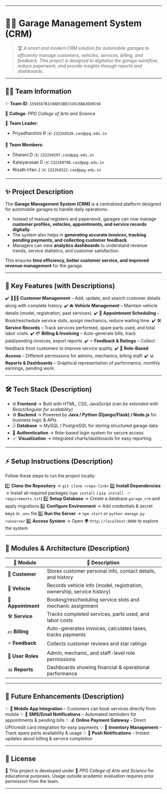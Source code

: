 
---

# 🚗🔧 **Garage Management System (CRM)**

> 🏆 *A smart and modern CRM solution for automobile garages to efficiently manage customers, vehicles, services, billing, and feedback. This project is designed to digitalize the garage workflow, reduce paperwork, and provide insights through reports and dashboards.*

---

## 👩‍💻 **Team Information**

✨ **Team ID**: `1594567B1C0AD53BEC545C6BA3E09C94`

🏫 **College**: *PPG College of Arts and Science*

👑 **Team Leader**:

* Priyadharshini R ✉️ `2322k0326.cas@ppg.edu.in`

🤝 **Team Members**:

* Dharani D ✉️ `2322k0297.cas@ppg.edu.in`
* Kalaiyarasan D ✉️ `2322k0790.cas@ppg.edu.in`
* Nizath Irfan J ✉️ `2322k0322.cas@ppg.edu.in`

---

## ✨ **Project Description**

The **Garage Management System (CRM)** is a centralized platform designed for automobile garages to handle daily operations.

* Instead of manual registers and paperwork, garages can now manage **customer profiles, vehicles, appointments, and service records digitally**.
* The system also helps in **generating accurate invoices, tracking pending payments, and collecting customer feedback**.
* Managers can view **analytics dashboards** to understand revenue trends, service statistics, and customer satisfaction.

This ensures **time efficiency, better customer service, and improved revenue management** for the garage.

---

## 🌟 **Key Features (with Descriptions)**

✔️ 🧑‍🤝‍🧑 **Customer Management** – Add, update, and search customer details along with complete history.
✔️ 🚘 **Vehicle Management** – Maintain vehicle details (model, registration, past services).
✔️ 📅 **Appointment Scheduling** – Book/reschedule service slots, assign mechanics, reduce waiting time.
✔️ 🛠️ **Service Records** – Track services performed, spare parts used, and total labor costs.
✔️ 💳 **Billing & Invoicing** – Auto-generate bills, track paid/pending invoices, export reports.
✔️ ⭐ **Feedback & Ratings** – Collect feedback from customers to improve service quality.
✔️ 🔐 **Role-Based Access** – Different permissions for admins, mechanics, billing staff.
✔️ 📊 **Reports & Dashboards** – Graphical representation of performance, monthly earnings, pending work.

---

## 🛠️ **Tech Stack (Description)**

* 🌐 **Frontend** → Built with HTML, CSS, JavaScript *(can be extended with React/Angular for scalability)*
* ⚙️ **Backend** → Powered by **Java / Python (Django/Flask) / Node.js** for business logic & APIs
* 🗄️ **Database** → MySQL / PostgreSQL for storing structured garage data
* 🔑 **Authentication** → Role-based login system for secure access
* 📈 **Visualization** → Integrated charts/dashboards for easy reporting

---

## ⚡ **Setup Instructions (Description)**

Follow these steps to run the project locally:

1️⃣ **Clone the Repository** → `git clone <repo-link>`
2️⃣ **Install Dependencies** → Install all required packages (`npm install` / `pip install -r requirements.txt`)
3️⃣ **Setup Database** → Create a database `garage_crm` and apply migrations
4️⃣ **Configure Environment** → Add credentials & secret keys in `.env` file
5️⃣ **Run the Server** → `npm start` or `python manage.py runserver`
6️⃣ **Access System** → Open 🌍 `http://localhost:8000` to explore the system

---

## 📂 **Modules & Architecture (Description)**

| 🧩 **Module**      | 📖 **Description**                                                     |
| ------------------ | ---------------------------------------------------------------------- |
| 👥 **Customer**    | Stores customer personal info, contact details, and history            |
| 🚗 **Vehicle**     | Records vehicle info (model, registration, ownership, service history) |
| 📅 **Appointment** | Booking/rescheduling service slots and mechanic assignment             |
| 🛠️ **Service**    | Tracks completed services, parts used, and labor costs                 |
| 💵 **Billing**     | Auto-generates invoices, calculates taxes, tracks payments             |
| ⭐ **Feedback**     | Collects customer reviews and star ratings                             |
| 🔑 **User Roles**  | Admin, mechanic, and staff-level role permissions                      |
| 📊 **Reports**     | Dashboards showing financial & operational performance                 |

---

## 🔮 **Future Enhancements (Description)**

✨ 📱 **Mobile App Integration** – Customers can book services directly from mobile
✨ 📩 **SMS/Email Notifications** – Automated reminders for appointments & pending bills
✨ 💰 **Online Payment Gateway** – Direct UPI/credit card integration for easy payments
✨ 🏪 **Inventory Management** – Track spare parts availability & usage
✨ 🔔 **Push Notifications** – Instant updates about billing & service completion

---

## 📜 License

📝 This project is developed under 🏫 *PPG College of Arts and Science* for educational purposes.
Usage outside academic evaluation requires prior permission from the team.

---

